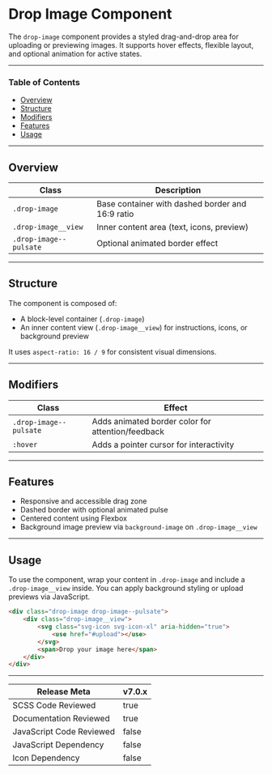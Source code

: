 # Drop Image Component

The `drop-image` component provides a styled drag-and-drop area for uploading or previewing images. It supports hover effects, flexible layout, and optional animation for active states.

---

### Table of Contents

- [Overview](#overview)
- [Structure](#structure)
- [Modifiers](#modifiers)
- [Features](#features)
- [Usage](#usage)

---

## Overview

| Class                  | Description                                      | 
| ---------------------- | ------------------------------------------------ |
| `.drop-image`          | Base container with dashed border and 16:9 ratio |
| `.drop-image__view`    | Inner content area (text, icons, preview)        |
| `.drop-image--pulsate` | Optional animated border effect                  |

---

## Structure

The component is composed of:

- A block-level container (`.drop-image`)
- An inner content view (`.drop-image__view`) for instructions, icons, or background preview

It uses `aspect-ratio: 16 / 9` for consistent visual dimensions.

---

## Modifiers

| Class                  | Effect                                            | 
| ---------------------- | ------------------------------------------------- |
| `.drop-image--pulsate` | Adds animated border color for attention/feedback |
| `:hover`               | Adds a pointer cursor for interactivity           |

---

## Features

- Responsive and accessible drag zone
- Dashed border with optional animated pulse
- Centered content using Flexbox
- Background image preview via `background-image` on `.drop-image__view`

---

## Usage

To use the component, wrap your content in `.drop-image` and include a `.drop-image__view` inside. You can apply background styling or upload previews via JavaScript.

```html
<div class="drop-image drop-image--pulsate">
    <div class="drop-image__view">
        <svg class="svg-icon svg-icon-xl" aria-hidden="true">
            <use href="#upload"></use>
        </svg>
        <span>Drop your image here</span>
    </div>
</div>
```

---

| Release Meta             | v7.0.x | 
| ------------------------ | ------ |
| SCSS Code Reviewed       | true   |
| Documentation Reviewed   | true   |
| JavaScript Code Reviewed | false  |
| JavaScript Dependency    | false  |
| Icon Dependency          | false  |
